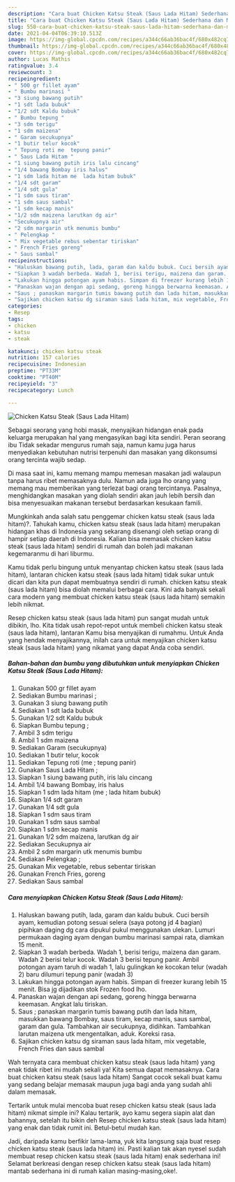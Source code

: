 ```yaml
---
description: "Cara buat Chicken Katsu Steak (Saus Lada Hitam) Sederhana dan Mudah Dibuat"
title: "Cara buat Chicken Katsu Steak (Saus Lada Hitam) Sederhana dan Mudah Dibuat"
slug: 550-cara-buat-chicken-katsu-steak-saus-lada-hitam-sederhana-dan-mudah-dibuat
date: 2021-04-04T06:39:10.513Z
image: https://img-global.cpcdn.com/recipes/a344c66ab36bac4f/680x482cq70/chicken-katsu-steak-saus-lada-hitam-foto-resep-utama.jpg
thumbnail: https://img-global.cpcdn.com/recipes/a344c66ab36bac4f/680x482cq70/chicken-katsu-steak-saus-lada-hitam-foto-resep-utama.jpg
cover: https://img-global.cpcdn.com/recipes/a344c66ab36bac4f/680x482cq70/chicken-katsu-steak-saus-lada-hitam-foto-resep-utama.jpg
author: Lucas Mathis
ratingvalue: 3.4
reviewcount: 3
recipeingredient:
- " 500 gr fillet ayam"
- " Bumbu marinasi "
- "3 siung bawang putih"
- "1 sdt lada bubuk"
- "1/2 sdt Kaldu bubuk"
- " Bumbu tepung "
- "3 sdm terigu"
- "1 sdm maizena"
- " Garam secukupnya"
- "1 butir telur kocok"
- " Tepung roti me  tepung panir"
- " Saus Lada Hitam "
- "1 siung bawang putih iris lalu cincang"
- "1/4 bawang Bombay iris halus"
- "1 sdm lada hitam me  lada hitam bubuk"
- "1/4 sdt garam"
- "1/4 sdt gula"
- "1 sdm saus tiram"
- "1 sdm saus sambal"
- "1 sdm kecap manis"
- "1/2 sdm maizena larutkan dg air"
- "Secukupnya air"
- "2 sdm margarin utk menumis bumbu"
- " Pelengkap "
- " Mix vegetable rebus sebentar tiriskan"
- " French Fries goreng"
- " Saus sambal"
recipeinstructions:
- "Haluskan bawang putih, lada, garam dan kaldu bubuk. Cuci bersih ayam, kemudian potong sesuai selera (saya potong jd 4 bagian) pipihkan daging dg cara dipukul pukul menggunakan ulekan. Lumuri permukaan daging ayam dengan bumbu marinasi sampai rata, diamkan 15 menit."
- "Siapkan 3 wadah berbeda. Wadah 1, berisi terigu, maizena dan garam. Wadah 2 berisi telur kocok. Wadah 3 berisi tepung panir. Ambil potongan ayam taruh di wadah 1, lalu gulingkan ke kocokan telur (wadah 2) baru dilumuri tepung panir (wadah 3)"
- "Lakukan hingga potongan ayam habis. Simpan di freezer kurang lebih 15 menit. Bisa jg dijadikan stok Frozen food lho."
- "Panaskan wajan dengan api sedang, goreng hingga berwarna keemasan. Angkat lalu tiriskan."
- "Saus ; panaskan margarin tumis bawang putih dan lada hitam, masukkan bawang Bombay, saus tiram, kecap manis, saus sambal, garam dan gula. Tambahkan air secukupnya, didihkan. Tambahkan larutan maizena utk mengentalkan, aduk. Koreksi rasa."
- "Sajikan chicken katsu dg siraman saus lada hitam, mix vegetable, French Fries dan saus sambal"
categories:
- Resep
tags:
- chicken
- katsu
- steak

katakunci: chicken katsu steak 
nutrition: 157 calories
recipecuisine: Indonesian
preptime: "PT33M"
cooktime: "PT40M"
recipeyield: "3"
recipecategory: Lunch

---
```



![Chicken Katsu Steak (Saus Lada Hitam)](https://img-global.cpcdn.com/recipes/a344c66ab36bac4f/680x482cq70/chicken-katsu-steak-saus-lada-hitam-foto-resep-utama.jpg)

Sebagai seorang yang hobi masak, menyajikan hidangan enak pada keluarga merupakan hal yang mengasyikan bagi kita sendiri. Peran seorang ibu Tidak sekadar mengurus rumah saja, namun kamu juga harus menyediakan kebutuhan nutrisi terpenuhi dan masakan yang dikonsumsi orang tercinta wajib sedap.

Di masa  saat ini, kamu memang mampu memesan masakan jadi walaupun tanpa harus ribet memasaknya dulu. Namun ada juga lho orang yang memang mau memberikan yang terlezat bagi orang tercintanya. Pasalnya, menghidangkan masakan yang diolah sendiri akan jauh lebih bersih dan bisa menyesuaikan makanan tersebut berdasarkan kesukaan famili. 



Mungkinkah anda salah satu penggemar chicken katsu steak (saus lada hitam)?. Tahukah kamu, chicken katsu steak (saus lada hitam) merupakan hidangan khas di Indonesia yang sekarang disenangi oleh setiap orang di hampir setiap daerah di Indonesia. Kalian bisa memasak chicken katsu steak (saus lada hitam) sendiri di rumah dan boleh jadi makanan kegemaranmu di hari liburmu.

Kamu tidak perlu bingung untuk menyantap chicken katsu steak (saus lada hitam), lantaran chicken katsu steak (saus lada hitam) tidak sukar untuk dicari dan kita pun dapat membuatnya sendiri di rumah. chicken katsu steak (saus lada hitam) bisa diolah memalui berbagai cara. Kini ada banyak sekali cara modern yang membuat chicken katsu steak (saus lada hitam) semakin lebih nikmat.

Resep chicken katsu steak (saus lada hitam) pun sangat mudah untuk dibikin, lho. Kita tidak usah repot-repot untuk membeli chicken katsu steak (saus lada hitam), lantaran Kamu bisa menyajikan di rumahmu. Untuk Anda yang hendak menyajikannya, inilah cara untuk menyajikan chicken katsu steak (saus lada hitam) yang nikamat yang dapat Anda coba sendiri.

<!--inarticleads1-->

##### Bahan-bahan dan bumbu yang dibutuhkan untuk menyiapkan Chicken Katsu Steak (Saus Lada Hitam):

1. Gunakan  500 gr fillet ayam
1. Sediakan  Bumbu marinasi ;
1. Gunakan 3 siung bawang putih
1. Sediakan 1 sdt lada bubuk
1. Gunakan 1/2 sdt Kaldu bubuk
1. Siapkan  Bumbu tepung ;
1. Ambil 3 sdm terigu
1. Ambil 1 sdm maizena
1. Sediakan  Garam (secukupnya)
1. Sediakan 1 butir telur, kocok
1. Sediakan  Tepung roti (me ; tepung panir)
1. Gunakan  Saus Lada Hitam ;
1. Siapkan 1 siung bawang putih, iris lalu cincang
1. Ambil 1/4 bawang Bombay, iris halus
1. Siapkan 1 sdm lada hitam (me ; lada hitam bubuk)
1. Siapkan 1/4 sdt garam
1. Gunakan 1/4 sdt gula
1. Siapkan 1 sdm saus tiram
1. Gunakan 1 sdm saus sambal
1. Siapkan 1 sdm kecap manis
1. Gunakan 1/2 sdm maizena, larutkan dg air
1. Sediakan Secukupnya air
1. Ambil 2 sdm margarin utk menumis bumbu
1. Sediakan  Pelengkap ;
1. Gunakan  Mix vegetable, rebus sebentar tiriskan
1. Gunakan  French Fries, goreng
1. Sediakan  Saus sambal




<!--inarticleads2-->

##### Cara menyiapkan Chicken Katsu Steak (Saus Lada Hitam):

1. Haluskan bawang putih, lada, garam dan kaldu bubuk. Cuci bersih ayam, kemudian potong sesuai selera (saya potong jd 4 bagian) pipihkan daging dg cara dipukul pukul menggunakan ulekan. Lumuri permukaan daging ayam dengan bumbu marinasi sampai rata, diamkan 15 menit.
1. Siapkan 3 wadah berbeda. Wadah 1, berisi terigu, maizena dan garam. Wadah 2 berisi telur kocok. Wadah 3 berisi tepung panir. Ambil potongan ayam taruh di wadah 1, lalu gulingkan ke kocokan telur (wadah 2) baru dilumuri tepung panir (wadah 3)
1. Lakukan hingga potongan ayam habis. Simpan di freezer kurang lebih 15 menit. Bisa jg dijadikan stok Frozen food lho.
1. Panaskan wajan dengan api sedang, goreng hingga berwarna keemasan. Angkat lalu tiriskan.
1. Saus ; panaskan margarin tumis bawang putih dan lada hitam, masukkan bawang Bombay, saus tiram, kecap manis, saus sambal, garam dan gula. Tambahkan air secukupnya, didihkan. Tambahkan larutan maizena utk mengentalkan, aduk. Koreksi rasa.
1. Sajikan chicken katsu dg siraman saus lada hitam, mix vegetable, French Fries dan saus sambal




Wah ternyata cara membuat chicken katsu steak (saus lada hitam) yang enak tidak ribet ini mudah sekali ya! Kita semua dapat memasaknya. Cara buat chicken katsu steak (saus lada hitam) Sangat cocok sekali buat kamu yang sedang belajar memasak maupun juga bagi anda yang sudah ahli dalam memasak.

Tertarik untuk mulai mencoba buat resep chicken katsu steak (saus lada hitam) nikmat simple ini? Kalau tertarik, ayo kamu segera siapin alat dan bahannya, setelah itu bikin deh Resep chicken katsu steak (saus lada hitam) yang enak dan tidak rumit ini. Betul-betul mudah kan. 

Jadi, daripada kamu berfikir lama-lama, yuk kita langsung saja buat resep chicken katsu steak (saus lada hitam) ini. Pasti kalian tak akan nyesel sudah membuat resep chicken katsu steak (saus lada hitam) enak sederhana ini! Selamat berkreasi dengan resep chicken katsu steak (saus lada hitam) mantab sederhana ini di rumah kalian masing-masing,oke!.

